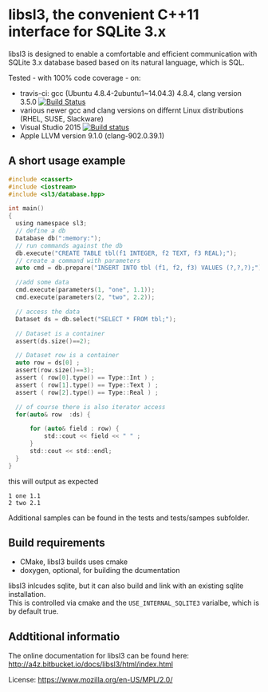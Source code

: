 # libsl3, the convenient C++11 interface for SQLite 3.x

libsl3 is designed to enable a comfortable and efficient communication with
SQLite 3.x database based based on its natural language, which is SQL.

Tested - with 100% code coverage - on:

* travis-ci: gcc (Ubuntu 4.8.4-2ubuntu1~14.04.3) 4.8.4, clang version 3.5.0
[![Build Status](https://travis-ci.org/a4z/libsl3.svg?branch=master)](https://travis-ci.org/a4z/libsl3)
* various newer gcc and clang versions on differnt Linux distributions (RHEL, SUSE, Slackware)
* Visual Studio 2015 [![Build status](https://ci.appveyor.com/api/projects/status/vsk807oexd8592sa?svg=true)](https://ci.appveyor.com/project/a4z/libsl3)
* Apple LLVM version 9.1.0 (clang-902.0.39.1) 

## A short usage example


```c
#include <cassert>
#include <iostream>
#include <sl3/database.hpp>

int main()
{
  using namespace sl3;
  // define a db
  Database db(":memory:");
  // run commands against the db
  db.execute("CREATE TABLE tbl(f1 INTEGER, f2 TEXT, f3 REAL);");
  // create a command with parameters
  auto cmd = db.prepare("INSERT INTO tbl (f1, f2, f3) VALUES (?,?,?);");

  //add some data
  cmd.execute(parameters(1, "one", 1.1));
  cmd.execute(parameters(2, "two", 2.2));

  // access the data
  Dataset ds = db.select("SELECT * FROM tbl;");

  // Dataset is a container
  assert(ds.size()==2);

  // Dataset row is a container
  auto row = ds[0] ;
  assert(row.size()==3);
  assert ( row[0].type() == Type::Int ) ;
  assert ( row[1].type() == Type::Text ) ;
  assert ( row[2].type() == Type::Real ) ;

  // of course there is also iterator access
  for(auto& row  :ds) {

      for (auto& field : row) {
          std::cout << field << " " ;
      }
      std::cout << std::endl;
  }
}

```
this will output as expected

```
1 one 1.1
2 two 2.1
```

Additional samples can be found in the tests and tests/sampes subfolder.

## Build requirements

* CMake, libsl3 builds uses cmake
* doxygen, optional, for building the dcumentation

libsl3 inlcudes sqlite, but it can also build and link with an existing sqlite
installation.   
This is controlled via cmake and the `USE_INTERNAL_SQLITE3` varialbe, 
which is by default true.

## Addtitional informatio

The online documentation for libsl3 can be found here:
http://a4z.bitbucket.io/docs/libsl3/html/index.html

License: https://www.mozilla.org/en-US/MPL/2.0/
